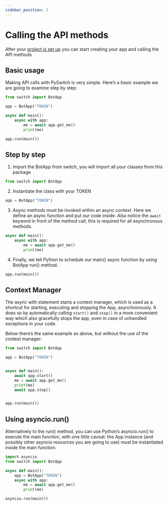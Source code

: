 ```yaml
---
sidebar_position: 2
---
```


# Calling the API methods

After your [project is set up](./project-setup) you can start creating your app
and calling the API methods

## Basic usage

Making API calls with PySwitch is very simple. Here’s a basic example we are going to examine step by step:

```python
from switch import BotApp

app = BotApp("TOKEN")

async def main():
    async with app:
        me = await app.get_me()
        print(me)

app.run(main())
```

## Step by step

1. Import the BotApp from switch, you will import all your classes from this package

```python
from switch import BotApp
```

2. Instantiate the class with your TOKEN

```python
app = BotApp("TOKEN")
```

3. Async methods must be invoked within an async context. Here we define an async function and put our code inside. Also notice the `await` keyword in front of the method call; this is required for all asynchronous methods.

```python
async def main():
    async with app:
        me = await app.get_me()
        print(me)
```

4. Finally, we tell Python to schedule our main() async function by using BotApp run() method.

```python
app.run(main())
```


## Context Manager
The async with statement starts a context manager, which is used as a shortcut for starting, executing and stopping the App, asynchronously. It does so by automatically calling `start()` and `stop()` in a more convenient way which also gracefully stops the app, even in case of unhandled exceptions in your code.

Below there’s the same example as above, but without the use of the context manager:

```python
from switch import BotApp

app = BotApp("TOKEN")


async def main():
    await app.start()
    me = await app.get_me()
    print(me)
    await app.stop()


app.run(main())
```

## Using asyncio.run()

Alternatively to the run() method, you can use Python’s asyncio.run() to execute the main function, with one little caveat: the App instance (and possibly other asyncio resources you are going to use) must be instantiated inside the main function.

```python
import asyncio
from switch import BotApp

async def main():
    app = BotApp("TOKEN")
    async with app:
        me = await app.get_me()
        print(me)

asyncio.run(main())
```